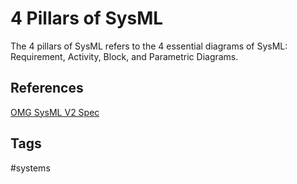 # 4 Pillars of SysML

The 4 pillars of SysML refers to the 4 essential diagrams of SysML: Requirement, Activity, Block, and Parametric Diagrams.  

## References
[OMG SysML V2 Spec](https://www.omg.org/spec/SysML/2.0/Beta1/Language/PDF)  

## Tags
#systems
